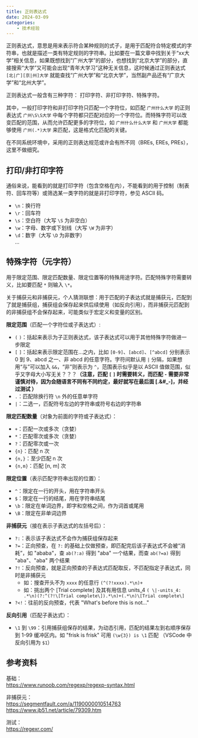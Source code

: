 ```yaml
---
title: 正则表达式
date: 2024-03-09
categories: 
    - 技术经验
---
```


正则表达式，意思是用来表示符合某种规则的式子，是用于匹配符合特定模式的字符串，也就是描述一类有特定规则的字符串。比如要在一篇文章中找到关于“xx大学”相关信息，如果既想找到“广州大学”的部分，也想找到“北京大学”的部分，直接搜索“大学”又可能会出现“青年大学习”这种无关信息，这时候通过正则表达式 `[北|广][京|州]大学` 就能查找“广州大学”和“北京大学”，当然副产品还有“广京大学”和“北州大学”。

正则表达式一般含有三种字符： 打印字符、非打印字符、特殊字符。  

其中，一般打印字符和非打印字符只匹配一个字符位，如匹配 `广州什么大学` 的正则表达式 `广州\S\S大学` 中每个字符都只匹配对应的一个字符位。而特殊字符可以改变匹配的范围，从而允许匹配更多的字符位，如 `广州什么什么大学` 和 `广州大学` 都能够使用 `广州(.*)大学` 来匹配，这是格式化匹配的关键。  

在不同系统环境中，采用的正则表达规范或许会有所不同（BREs, EREs, PREs），这里不做细究。

## 打印/非打印字符
通俗来说，能看到的就是打印字符（包含空格在内），不能看到的用于控制（制表符、回车符等）或筛选某一类字符的就是非打印字符，参见 ASCII 码。

- `\n`：换行符
- `\r`：回车符
- `\s`：空白符（大写 `\S` 为非空白）
- `\w`：字母、数字或下划线（大写 `\W` 为非字）
- `\d`：数字（大写 `\D` 为非数字）  
...  

## 特殊字符（元字符）
用于限定范围、限定匹配数量、限定位置等的特殊用途字符。匹配特殊字符需要转义，比如要匹配 `*` 则输入 `\*`。  

关于捕获元和非捕获元，个人猜测联想：用于匹配的子表达式就是捕获元，匹配到了就是捕获组，捕获组会保存起来供后续使用（如反向引用），而非捕获元匹配到的非捕获组不会保存起来，可能类似于宏定义和变量的区别。

__限定范围__（匹配一个字符位或子表达式）:
- `(` `)`：括起来表示为子正则表达式，该子表达式可以用于其他特殊字符做进一步限定
- `[` `]`：括起来表示限定范围在...之内，比如 `[0-9]`、`[abcd]`、`[^abcd]` 分别表示 0 到 9、abcd 之一、非 abcd 的任意字符。字符间默认用 `|` 分隔，如果想用“与”可以加入 `&&`，“非”则表示为 `^`，范围表示似乎是以 ASCII 值做范围，似乎又字母大小写无关？？？__（注意，匹配 `[` `]` 时需要转义，而匹配 `-` 需要非常谨慎对待，因为会随语言不同有不同约定，最好就写在最后面 [.&#\_-]，并经过测试 ）__
- `.`：匹配除换行符 `\n` 外的任意单字符
- `|`：二选一，匹配符号左边的字符串或符号右边的字符串

__限定匹配数量__（对象为前面的字符或子表达式）：  
- `+`：匹配一次或多次（贪婪）
- `*`：匹配零次或多次（贪婪）
- `?`：匹配零次或一次
- `{n}`：匹配 n 次
- `{n,}`：至少匹配 n 次
- `{n,m}`：匹配 [n, m] 次

__限定位置__（表示匹配字符串出现的位置）：
- `^`：限定在一行的开头，用在字符串开头
- `$`：限定在一行的结尾，用在字符串结尾
- `\b`：限定在单词边界，即字和空格之间，作为词首或尾用
- `\B`：限定在非单词边界

__非捕获元__（接在表示子表达式的左括号后）：  
- `?:`：表示该子表达式不会作为捕获组保存起来
- `?=`：正向预查，在 `?:` 的基础上仅做预查，即匹配完后该子表达式不会被“消耗”，如 "ababa"，查 `ab(?:a)` 得到 "aba" 一个结果，而查 `ab(?=a)` 得到 "aba"、"aba" 两个结果
- `?!`：反向预查，就是正向预查的子表达式匹配取反，不匹配指定子表达式，同时是非捕获元
  - 如：搜查开头不为 `xxxx` 的任意行 `(^(?!xxxx).*\n)+`
  - 如：挑出两个 [Trial complete] 及其有用信息 units_4 `( \|-units_4: .*\n)(?:^(?!\[Trial complete\]).*\n)+(.*\n)\[Trial complete\]`
- `?<!`：往前的反向预查，代表 "What's before this is not..."

__反向引用__（匹配子表达式）：
- `\1` 到 `\99`：引用捕获组保存的结果，为动态引用，匹配的结果左到右顺序保存到 1-99 缓冲区内。如 "frisk is frisk" 可用 `(\w{3}) is \1` 匹配 （VSCode 中反向引用为 `$1`） 



## 参考资料
基础：  
https://www.runoob.com/regexp/regexp-syntax.html  

非捕获元：  
https://segmentfault.com/a/1190000010514763  
https://www.jb51.net/article/79309.htm

测试：  
https://regexr.com/




